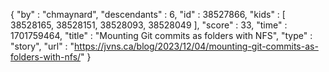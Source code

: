 {
  "by" : "chmaynard",
  "descendants" : 6,
  "id" : 38527866,
  "kids" : [ 38528165, 38528151, 38528093, 38528049 ],
  "score" : 33,
  "time" : 1701759464,
  "title" : "Mounting Git commits as folders with NFS",
  "type" : "story",
  "url" : "https://jvns.ca/blog/2023/12/04/mounting-git-commits-as-folders-with-nfs/"
}
